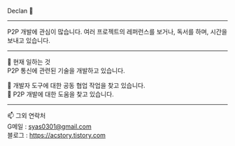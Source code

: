 Declan 👋
<hr/>
P2P 개발에 관심이 많습니다.
여러 프로젝트의 레퍼런스를 보거나, 독서를 하며, 시간을 보내고 있습니다.<br/>

<hr style="border:0.1 solid red;"/>

🚀 현재 일하는 것 <br/>
P2P 통신에 관련된 기술을 개발하고 있습니다. <br/>

👯 개발자 도구에 대한 공동 협업 작업을 찾고 있습니다. <br/>
🤔 P2P 개발에 대한 도움을 찾고 있습니다.

<hr/>

📫 그외 연락처 <br/>
G메일 : syas0301@gmail.com <br/>
블로그 : https://acstory.tistory.com <br/>

